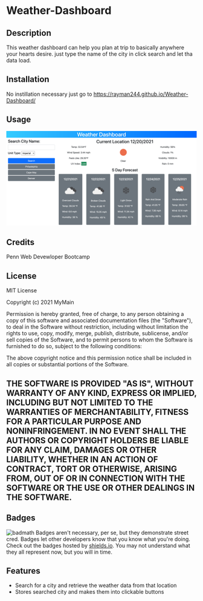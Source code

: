 # Weather-Dashboard

## Description
This weather dashboard can help you plan at trip to basically anywhere your hearts desire. just type the name of the city in click search and let tha data load.

## Installation
No instillation necessary just go to https://rayman244.github.io/Weather-Dashboard/
## Usage
![alt text](assets/imgs/Weathe-Dashboard.png)

## Credits
Penn Web Devewloper Bootcamp

## License
MIT License

Copyright (c) 2021 MyMain

Permission is hereby granted, free of charge, to any person obtaining a copy of this software and associated documentation files (the "Software"), to deal in the Software without restriction, including without limitation the rights to use, copy, modify, merge, publish, distribute, sublicense, and/or sell copies of the Software, and to permit persons to whom the Software is furnished to do so, subject to the following conditions:

The above copyright notice and this permission notice shall be included in all copies or substantial portions of the Software.

THE SOFTWARE IS PROVIDED "AS IS", WITHOUT WARRANTY OF ANY KIND, EXPRESS OR IMPLIED, INCLUDING BUT NOT LIMITED TO THE WARRANTIES OF MERCHANTABILITY, FITNESS FOR A PARTICULAR PURPOSE AND NONINFRINGEMENT. IN NO EVENT SHALL THE AUTHORS OR COPYRIGHT HOLDERS BE LIABLE FOR ANY CLAIM, DAMAGES OR OTHER LIABILITY, WHETHER IN AN ACTION OF CONTRACT, TORT OR OTHERWISE, ARISING FROM, OUT OF OR IN CONNECTION WITH THE SOFTWARE OR THE USE OR OTHER DEALINGS IN THE SOFTWARE.
---

## Badges
![badmath](https://img.shields.io/github/languages/top/nielsenjared/badmath)
Badges aren't necessary, per se, but they demonstrate street cred. Badges let other developers know that you know what you're doing. Check out the badges hosted by [shields.io](https://shields.io/). You may not understand what they all represent now, but you will in time.

## Features
- Search for a city and retrieve the weather data from that location
- Stores searched city and makes them into clickable buttons 

